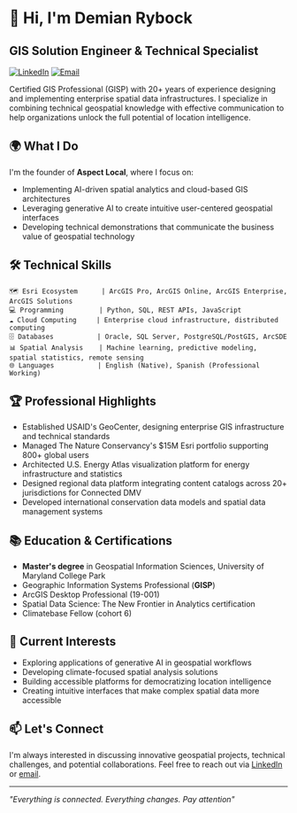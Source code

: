 # 👋 Hi, I'm Demian Rybock

## GIS Solution Engineer & Technical Specialist

[![LinkedIn](https://img.shields.io/badge/LinkedIn-Connect-blue?style=for-the-badge&logo=linkedin)](https://www.linkedin.com/in/demianrybock)
[![Email](https://img.shields.io/badge/Email-Contact-red?style=for-the-badge&logo=gmail)](mailto:drybock@gmail.com)

Certified GIS Professional (GISP) with 20+ years of experience designing and implementing enterprise spatial data infrastructures. I specialize in combining technical geospatial knowledge with effective communication to help organizations unlock the full potential of location intelligence.

## 🌍 What I Do

I'm the founder of **Aspect Local**, where I focus on:

- Implementing AI-driven spatial analytics and cloud-based GIS architectures
- Leveraging generative AI to create intuitive user-centered geospatial interfaces
- Developing technical demonstrations that communicate the business value of geospatial technology

## 🛠️ Technical Skills

```
🗺️ Esri Ecosystem      | ArcGIS Pro, ArcGIS Online, ArcGIS Enterprise, ArcGIS Solutions
💻 Programming         | Python, SQL, REST APIs, JavaScript
☁️ Cloud Computing     | Enterprise cloud infrastructure, distributed computing
🗄️ Databases           | Oracle, SQL Server, PostgreSQL/PostGIS, ArcSDE
📊 Spatial Analysis    | Machine learning, predictive modeling, spatial statistics, remote sensing
🌐 Languages           | English (Native), Spanish (Professional Working)
```

## 🏆 Professional Highlights

- Established USAID's GeoCenter, designing enterprise GIS infrastructure and technical standards
- Managed The Nature Conservancy's $15M Esri portfolio supporting 800+ global users
- Architected U.S. Energy Atlas visualization platform for energy infrastructure and statistics
- Designed regional data platform integrating content catalogs across 20+ jurisdictions for Connected DMV
- Developed international conservation data models and spatial data management systems

## 📚 Education & Certifications

- **Master's degree** in Geospatial Information Sciences, University of Maryland College Park
- Geographic Information Systems Professional (**GISP**)
- ArcGIS Desktop Professional (19-001)
- Spatial Data Science: The New Frontier in Analytics certification
- Climatebase Fellow (cohort 6)

## 🌱 Current Interests

- Exploring applications of generative AI in geospatial workflows
- Developing climate-focused spatial analysis solutions
- Building accessible platforms for democratizing location intelligence
- Creating intuitive interfaces that make complex spatial data more accessible

## 📫 Let's Connect

I'm always interested in discussing innovative geospatial projects, technical challenges, and potential collaborations. Feel free to reach out via [LinkedIn](https://www.linkedin.com/in/demianrybock) or [email](mailto:drybock@gmail.com).

---

*"Everything is connected.  Everything changes.  Pay attention"*
